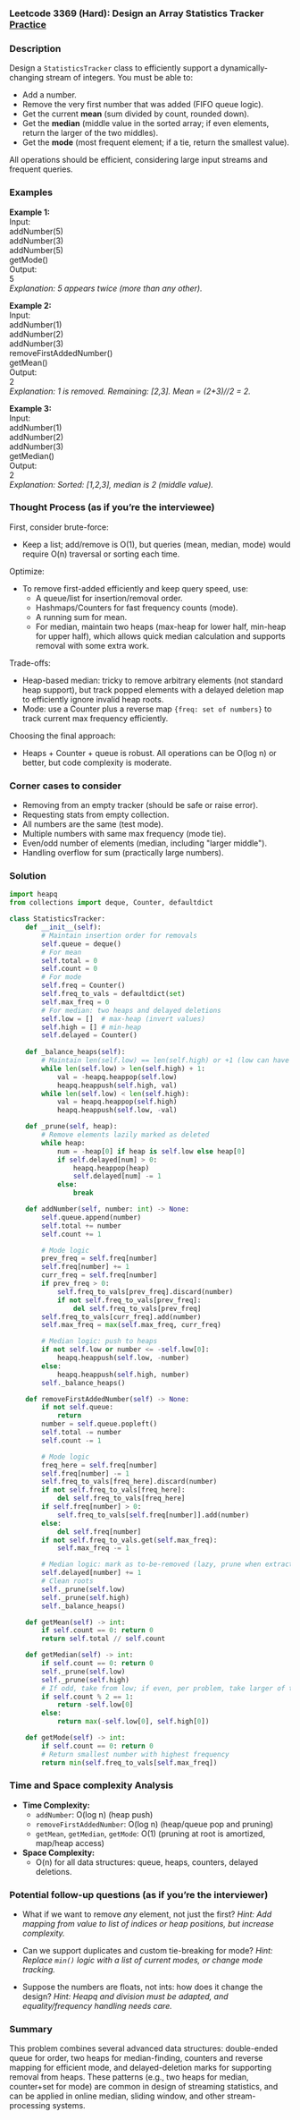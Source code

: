 ### Leetcode 3369 (Hard): Design an Array Statistics Tracker  [Practice](https://leetcode.com/problems/design-an-array-statistics-tracker)

### Description  
Design a `StatisticsTracker` class to efficiently support a dynamically-changing stream of integers. You must be able to:
- Add a number.
- Remove the very first number that was added (FIFO queue logic).
- Get the current **mean** (sum divided by count, rounded down).
- Get the **median** (middle value in the sorted array; if even elements, return the larger of the two middles).
- Get the **mode** (most frequent element; if a tie, return the smallest value).

All operations should be efficient, considering large input streams and frequent queries.

### Examples  

**Example 1:**  
Input:  
addNumber(5)  
addNumber(3)  
addNumber(5)  
getMode()  
Output:  
5  
*Explanation: 5 appears twice (more than any other).*

**Example 2:**  
Input:  
addNumber(1)  
addNumber(2)  
addNumber(3)  
removeFirstAddedNumber()  
getMean()  
Output:  
2  
*Explanation: 1 is removed. Remaining: [2,3]. Mean = (2+3)//2 = 2.*

**Example 3:**  
Input:  
addNumber(1)  
addNumber(2)  
addNumber(3)  
getMedian()  
Output:  
2  
*Explanation: Sorted: [1,2,3], median is 2 (middle value).*

### Thought Process (as if you’re the interviewee)  
First, consider brute-force:  
- Keep a list; add/remove is O(1), but queries (mean, median, mode) would require O(n) traversal or sorting each time.

Optimize:  
- To remove first-added efficiently and keep query speed, use:
  - A queue/list for insertion/removal order.
  - Hashmaps/Counters for fast frequency counts (mode).
  - A running sum for mean.
  - For median, maintain two heaps (max-heap for lower half, min-heap for upper half), which allows quick median calculation and supports removal with some extra work.

Trade-offs:  
- Heap-based median: tricky to remove arbitrary elements (not standard heap support), but track popped elements with a delayed deletion map to efficiently ignore invalid heap roots.
- Mode: use a Counter plus a reverse map `{freq: set of numbers}` to track current max frequency efficiently.

Choosing the final approach:  
- Heaps + Counter + queue is robust. All operations can be O(log n) or better, but code complexity is moderate.

### Corner cases to consider  
- Removing from an empty tracker (should be safe or raise error).
- Requesting stats from empty collection.
- All numbers are the same (test mode).
- Multiple numbers with same max frequency (mode tie).
- Even/odd number of elements (median, including "larger middle").
- Handling overflow for sum (practically large numbers).

### Solution

```python
import heapq
from collections import deque, Counter, defaultdict

class StatisticsTracker:
    def __init__(self):
        # Maintain insertion order for removals
        self.queue = deque()
        # For mean
        self.total = 0
        self.count = 0
        # For mode
        self.freq = Counter()
        self.freq_to_vals = defaultdict(set)
        self.max_freq = 0
        # For median: two heaps and delayed deletions
        self.low = []  # max-heap (invert values)
        self.high = [] # min-heap
        self.delayed = Counter()
    
    def _balance_heaps(self):
        # Maintain len(self.low) == len(self.high) or +1 (low can have 1 more)
        while len(self.low) > len(self.high) + 1:
            val = -heapq.heappop(self.low)
            heapq.heappush(self.high, val)
        while len(self.low) < len(self.high):
            val = heapq.heappop(self.high)
            heapq.heappush(self.low, -val)

    def _prune(self, heap):
        # Remove elements lazily marked as deleted
        while heap:
            num = -heap[0] if heap is self.low else heap[0]
            if self.delayed[num] > 0:
                heapq.heappop(heap)
                self.delayed[num] -= 1
            else:
                break

    def addNumber(self, number: int) -> None:
        self.queue.append(number)
        self.total += number
        self.count += 1

        # Mode logic
        prev_freq = self.freq[number]
        self.freq[number] += 1
        curr_freq = self.freq[number]
        if prev_freq > 0:
            self.freq_to_vals[prev_freq].discard(number)
            if not self.freq_to_vals[prev_freq]:
                del self.freq_to_vals[prev_freq]
        self.freq_to_vals[curr_freq].add(number)
        self.max_freq = max(self.max_freq, curr_freq)

        # Median logic: push to heaps
        if not self.low or number <= -self.low[0]:
            heapq.heappush(self.low, -number)
        else:
            heapq.heappush(self.high, number)
        self._balance_heaps()

    def removeFirstAddedNumber(self) -> None:
        if not self.queue:
            return
        number = self.queue.popleft()
        self.total -= number
        self.count -= 1

        # Mode logic
        freq_here = self.freq[number]
        self.freq[number] -= 1
        self.freq_to_vals[freq_here].discard(number)
        if not self.freq_to_vals[freq_here]:
            del self.freq_to_vals[freq_here]
        if self.freq[number] > 0:
            self.freq_to_vals[self.freq[number]].add(number)
        else:
            del self.freq[number]
        if not self.freq_to_vals.get(self.max_freq):
            self.max_freq -= 1

        # Median logic: mark as to-be-removed (lazy, prune when extracting)
        self.delayed[number] += 1
        # Clean roots
        self._prune(self.low)
        self._prune(self.high)
        self._balance_heaps()

    def getMean(self) -> int:
        if self.count == 0: return 0
        return self.total // self.count

    def getMedian(self) -> int:
        if self.count == 0: return 0
        self._prune(self.low)
        self._prune(self.high)
        # If odd, take from low; if even, per problem, take larger of two
        if self.count % 2 == 1:
            return -self.low[0]
        else:
            return max(-self.low[0], self.high[0])

    def getMode(self) -> int:
        if self.count == 0: return 0
        # Return smallest number with highest frequency
        return min(self.freq_to_vals[self.max_freq])
```

### Time and Space complexity Analysis  

- **Time Complexity:**
  - `addNumber`: O(log n) (heap push)
  - `removeFirstAddedNumber`: O(log n) (heap/queue pop and pruning)
  - `getMean`, `getMedian`, `getMode`: O(1) (pruning at root is amortized, map/heap access)
- **Space Complexity:**
  - O(n) for all data structures: queue, heaps, counters, delayed deletions.

### Potential follow-up questions (as if you’re the interviewer)  

- What if we want to remove *any* element, not just the first?
  *Hint: Add mapping from value to list of indices or heap positions, but increase complexity.*

- Can we support duplicates and custom tie-breaking for mode?
  *Hint: Replace `min()` logic with a list of current modes, or change mode tracking.*

- Suppose the numbers are floats, not ints: how does it change the design?
  *Hint: Heapq and division must be adapted, and equality/frequency handling needs care.*

### Summary
This problem combines several advanced data structures: double-ended queue for order, two heaps for median-finding, counters and reverse mapping for efficient mode, and delayed-deletion marks for supporting removal from heaps. These patterns (e.g., two heaps for median, counter+set for mode) are common in design of streaming statistics, and can be applied in online median, sliding window, and other stream-processing systems.